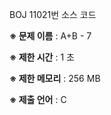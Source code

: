 BOJ 11021번 소스 코드

<b>※ 문제 이름</b> : A+B - 7

<b>※ 제한 시간</b> : 1 초

<b>※ 제한 메모리</b> : 256 MB

<b>※ 제출 언어</b> : C
